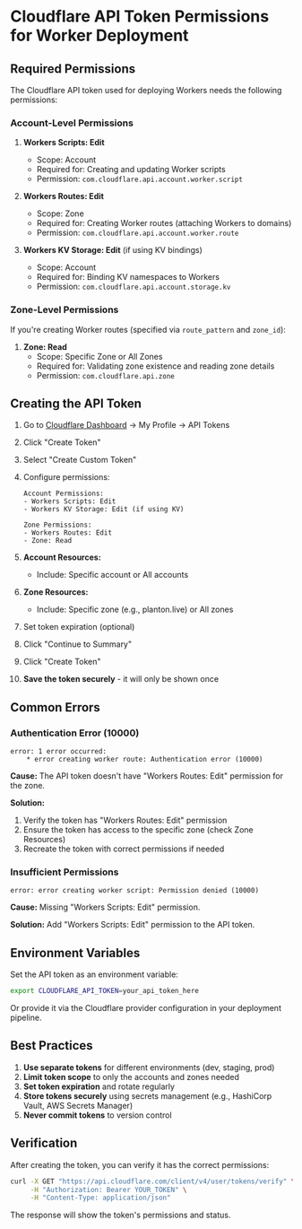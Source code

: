 # Cloudflare API Token Permissions for Worker Deployment

## Required Permissions

The Cloudflare API token used for deploying Workers needs the following permissions:

### Account-Level Permissions

1. **Workers Scripts: Edit**
   - Scope: Account
   - Required for: Creating and updating Worker scripts
   - Permission: `com.cloudflare.api.account.worker.script`

2. **Workers Routes: Edit**
   - Scope: Zone
   - Required for: Creating Worker routes (attaching Workers to domains)
   - Permission: `com.cloudflare.api.account.worker.route`

3. **Workers KV Storage: Edit** (if using KV bindings)
   - Scope: Account
   - Required for: Binding KV namespaces to Workers
   - Permission: `com.cloudflare.api.account.storage.kv`

### Zone-Level Permissions

If you're creating Worker routes (specified via `route_pattern` and `zone_id`):

1. **Zone: Read**
   - Scope: Specific Zone or All Zones
   - Required for: Validating zone existence and reading zone details
   - Permission: `com.cloudflare.api.zone`

## Creating the API Token

1. Go to [Cloudflare Dashboard](https://dash.cloudflare.com/) → My Profile → API Tokens
2. Click "Create Token"
3. Select "Create Custom Token"
4. Configure permissions:

   ```
   Account Permissions:
   - Workers Scripts: Edit
   - Workers KV Storage: Edit (if using KV)
   
   Zone Permissions:
   - Workers Routes: Edit
   - Zone: Read
   ```

5. **Account Resources:**
   - Include: Specific account or All accounts
   
6. **Zone Resources:**
   - Include: Specific zone (e.g., planton.live) or All zones

7. Set token expiration (optional)
8. Click "Continue to Summary"
9. Click "Create Token"
10. **Save the token securely** - it will only be shown once

## Common Errors

### Authentication Error (10000)

```
error: 1 error occurred:
    * error creating worker route: Authentication error (10000)
```

**Cause:** The API token doesn't have "Workers Routes: Edit" permission for the zone.

**Solution:** 
1. Verify the token has "Workers Routes: Edit" permission
2. Ensure the token has access to the specific zone (check Zone Resources)
3. Recreate the token with correct permissions if needed

### Insufficient Permissions

```
error: error creating worker script: Permission denied (10000)
```

**Cause:** Missing "Workers Scripts: Edit" permission.

**Solution:** Add "Workers Scripts: Edit" permission to the API token.

## Environment Variables

Set the API token as an environment variable:

```bash
export CLOUDFLARE_API_TOKEN=your_api_token_here
```

Or provide it via the Cloudflare provider configuration in your deployment pipeline.

## Best Practices

1. **Use separate tokens** for different environments (dev, staging, prod)
2. **Limit token scope** to only the accounts and zones needed
3. **Set token expiration** and rotate regularly
4. **Store tokens securely** using secrets management (e.g., HashiCorp Vault, AWS Secrets Manager)
5. **Never commit tokens** to version control

## Verification

After creating the token, you can verify it has the correct permissions:

```bash
curl -X GET "https://api.cloudflare.com/client/v4/user/tokens/verify" \
     -H "Authorization: Bearer YOUR_TOKEN" \
     -H "Content-Type: application/json"
```

The response will show the token's permissions and status.

